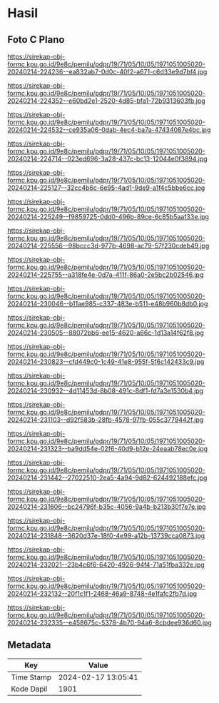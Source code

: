 # Hasil

## Foto C Plano

https://sirekap-obj-formc.kpu.go.id/9e8c/pemilu/pdpr/19/71/05/10/05/1971051005020-20240214-224236--ea832ab7-0d0c-40f2-a671-c6d33e9d7bf4.jpg

https://sirekap-obj-formc.kpu.go.id/9e8c/pemilu/pdpr/19/71/05/10/05/1971051005020-20240214-224352--e60bd2e1-2520-4d85-bfa1-72b9313603fb.jpg

https://sirekap-obj-formc.kpu.go.id/9e8c/pemilu/pdpr/19/71/05/10/05/1971051005020-20240214-224532--ce935a06-0dab-4ec4-ba7a-47434087e4bc.jpg

https://sirekap-obj-formc.kpu.go.id/9e8c/pemilu/pdpr/19/71/05/10/05/1971051005020-20240214-224714--023ed696-3a28-437c-bc13-12044e0f3894.jpg

https://sirekap-obj-formc.kpu.go.id/9e8c/pemilu/pdpr/19/71/05/10/05/1971051005020-20240214-225127--32cc4b6c-6e95-4ad1-9de9-a1f4c5bbe6cc.jpg

https://sirekap-obj-formc.kpu.go.id/9e8c/pemilu/pdpr/19/71/05/10/05/1971051005020-20240214-225249--f9859725-0dd0-496b-89ce-6c85b5aaf33e.jpg

https://sirekap-obj-formc.kpu.go.id/9e8c/pemilu/pdpr/19/71/05/10/05/1971051005020-20240214-225556--98bccc3d-977b-4698-ac79-57f230cdeb49.jpg

https://sirekap-obj-formc.kpu.go.id/9e8c/pemilu/pdpr/19/71/05/10/05/1971051005020-20240214-225755--a318fe4e-0d7a-411f-86a0-2e5bc2b02546.jpg

https://sirekap-obj-formc.kpu.go.id/9e8c/pemilu/pdpr/19/71/05/10/05/1971051005020-20240214-230046--b11ae985-c337-483e-b511-e48b960b8db0.jpg

https://sirekap-obj-formc.kpu.go.id/9e8c/pemilu/pdpr/19/71/05/10/05/1971051005020-20240214-230505--88072bb6-ee15-4620-a66c-1d13a14f62f8.jpg

https://sirekap-obj-formc.kpu.go.id/9e8c/pemilu/pdpr/19/71/05/10/05/1971051005020-20240214-230823--cfd449c0-1c49-41e8-955f-5f6c142433c9.jpg

https://sirekap-obj-formc.kpu.go.id/9e8c/pemilu/pdpr/19/71/05/10/05/1971051005020-20240214-230932--4d11453d-8b08-491c-8df1-fd7a3e1530b4.jpg

https://sirekap-obj-formc.kpu.go.id/9e8c/pemilu/pdpr/19/71/05/10/05/1971051005020-20240214-231103--d92f583b-28fb-4578-97fb-055c3779442f.jpg

https://sirekap-obj-formc.kpu.go.id/9e8c/pemilu/pdpr/19/71/05/10/05/1971051005020-20240214-231323--ba9dd54e-02f6-40d9-b12e-24eaab78ec0e.jpg

https://sirekap-obj-formc.kpu.go.id/9e8c/pemilu/pdpr/19/71/05/10/05/1971051005020-20240214-231442--27022510-2ea5-4a94-9d82-624492188efc.jpg

https://sirekap-obj-formc.kpu.go.id/9e8c/pemilu/pdpr/19/71/05/10/05/1971051005020-20240214-231606--bc24796f-b35c-4056-9a4b-b213b30f7e7e.jpg

https://sirekap-obj-formc.kpu.go.id/9e8c/pemilu/pdpr/19/71/05/10/05/1971051005020-20240214-231848--3620d37e-18f0-4e99-a12b-13739cca0873.jpg

https://sirekap-obj-formc.kpu.go.id/9e8c/pemilu/pdpr/19/71/05/10/05/1971051005020-20240214-232021--23b4c6f6-6420-4926-94f4-71a51fba332e.jpg

https://sirekap-obj-formc.kpu.go.id/9e8c/pemilu/pdpr/19/71/05/10/05/1971051005020-20240214-232132--20f1c1f1-2468-46a9-8748-4e1fafc2fb7d.jpg

https://sirekap-obj-formc.kpu.go.id/9e8c/pemilu/pdpr/19/71/05/10/05/1971051005020-20240214-232335--e458675c-5378-4b70-94a6-8cbdee936d60.jpg


## Metadata

| Key        | Value               |
| ---------- | ------------------- |
| Time Stamp | 2024-02-17 13:05:41 |
| Kode Dapil | 1901                |



